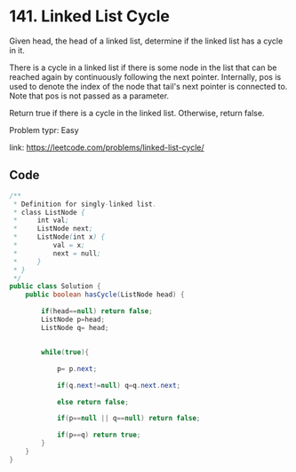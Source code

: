 # 141. Linked List Cycle
Given head, the head of a linked list, determine if the linked list has a cycle in it.

There is a cycle in a linked list if there is some node in the list that can be reached again by continuously following the next pointer. Internally, pos is used to denote the index of the node that tail's next pointer is connected to. Note that pos is not passed as a parameter.

Return true if there is a cycle in the linked list. Otherwise, return false.

Problem typr: Easy

link: https://leetcode.com/problems/linked-list-cycle/
## Code
```java
/**
 * Definition for singly-linked list.
 * class ListNode {
 *     int val;
 *     ListNode next;
 *     ListNode(int x) {
 *         val = x;
 *         next = null;
 *     }
 * }
 */
public class Solution {
    public boolean hasCycle(ListNode head) {
        
        if(head==null) return false;
        ListNode p=head;
        ListNode q= head;
        
        
        while(true){
            
            p= p.next;
            
            if(q.next!=null) q=q.next.next;
            
            else return false;
            
            if(p==null || q==null) return false;
            
            if(p==q) return true;
        }       
    }
}
```
